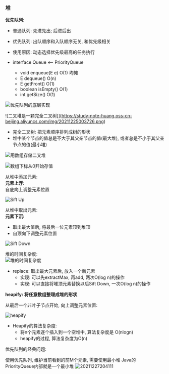 ### 堆

**优先队列:**  

- 普通队列: 先进先出; 后进后出
- 优先队列: 出队顺序和入队顺序无关, 和优先级相关
- 使用原因: 动态选择优先级最高的任务执行

- interface Queue<E>  <--  PriorityQueue<E>
    - void enqueue(E e)  O(1) 均摊
    - E dequeue()  O(n)
    - E getFront()  O(1)
    - boolean isEmpty()  O(1)
    - int getSize()  O(1)

![优先队列的底层实现](https://study-note-huang.oss-cn-beijing.aliyuncs.com/img/20211225003510.png)  

![二叉堆是一颗完全二叉树]](https://study-note-huang.oss-cn-beijing.aliyuncs.com/img/20211225003726.png)  

- 完全二叉树: 把元素顺序排列成树的形状
- 堆中某个节点的值总是不大于其父亲节点的值(最大堆), 或者总是不小于其父亲节点的值(最小堆)

![用数组存储二叉堆](https://study-note-huang.oss-cn-beijing.aliyuncs.com/img/20211225004050.png)  

![数组下标从0开始存值](https://study-note-huang.oss-cn-beijing.aliyuncs.com/img/20211225004257.png)


从堆中添加元素:  
**元素上浮:**  
自底向上调整元素位置  

![Sift Up](https://study-note-huang.oss-cn-beijing.aliyuncs.com/img/20211225173623.png)  


从堆中取出元素:  
**元素下沉:**  
- 取出最大值后, 将最后一位元素顶到堆顶
- 自顶向下调整元素位置

![Sift Down](https://study-note-huang.oss-cn-beijing.aliyuncs.com/img/20211226173958.png)  


堆的时间复杂度:  
![堆的时间复杂度](https://study-note-huang.oss-cn-beijing.aliyuncs.com/img/20211226182036.png)  


- replace: 取出最大元素后, 放入一个新元素
    - 实现: 可以先extractMax, 再add, 两次O(log n)的操作
    - 实现: 可以直接将堆顶元素替换以后Sift Down, 一次O(log n)的操作

**heapify: 将任意数组整理成堆的形状**  

从最后一个非叶子节点开始, 向上调整元素位置:  

![heapify](https://study-note-huang.oss-cn-beijing.aliyuncs.com/img/20211227200840.png)


- Heapify的算法复杂度:
    - 将n个元素逐个插入到一个空堆中, 算法复杂度是 O(nlogn)
    - heapify的过程, 算法复杂度为O(n)

优先队列的经典问题:  

使用优先队列, 维护当前看到的前M个元素, 需要使用最小堆
Java的PriorityQueue内部就是一个最小堆
![20211227204111](https://study-note-huang.oss-cn-beijing.aliyuncs.com/img/20211227204111.png)